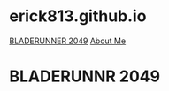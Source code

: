 # erick813.github.io
<html>


<body>
 <nav>
   <a href="./index.html">BLADERUNNER 2049</a>
   <a href="./aboutme.html">About Me</a>
 </nav>
 <h1>BLADERUNNR 2049</h1>

